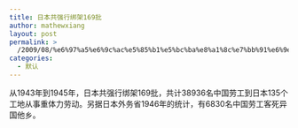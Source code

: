 ```yaml
---
title: 日本共强行绑架169批
author: mathewxiang
layout: post
permalink: >
  /2009/08/%e6%97%a5%e6%9c%ac%e5%85%b1%e5%bc%ba%e8%a1%8c%e7%bb%91%e6%9e%b6169%e6%89%b9/
categories:
  - 默认
---
```

从1943年到1945年，日本共强行绑架169批，共计38936名中国劳工到日本135个工地从事重体力劳动。另据日本外务省1946年的统计，有6830名中国劳工客死异国他乡。